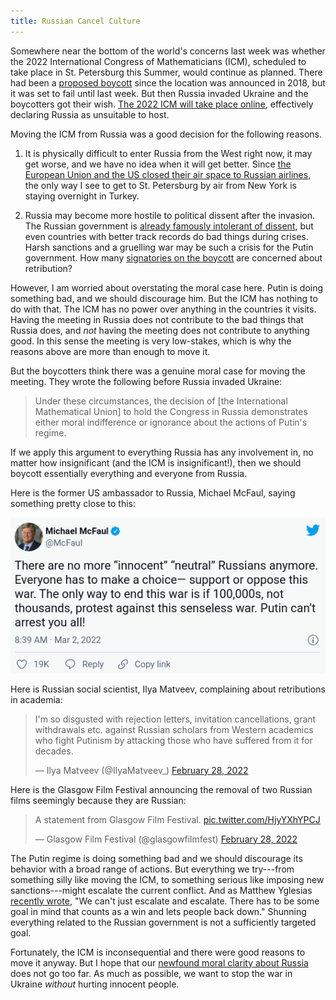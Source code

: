 ```yaml
---
title: Russian Cancel Culture
---
```


Somewhere near the bottom of the world's concerns last week was whether the
2022 International Congress of Mathematicians (ICM), scheduled to take place in
St. Petersburg this Summer, would continue as planned. There had been
a [proposed boycott](http://www.icm2022boycott.org/) since the location was
announced in 2018, but it was set to fail until last week. But then Russia
invaded Ukraine and the boycotters got their wish. [The 2022 ICM will take
place
online](https://www.mathunion.org/fileadmin/IMU/ICM2022/ICM_2022_statement.pdf),
effectively declaring Russia as unsuitable to host.

Moving the ICM from Russia was a good decision for the following reasons.

1. It is physically difficult to enter Russia from the West right now, it may
   get worse, and we have no idea when it will get better. Since [the European
   Union and the US closed their air space to Russian
   airlines](https://www.washingtonpost.com/transportation/2022/03/01/airspace-russia-ukraine/),
   the only way I see to get to St. Petersburg by air from New York is staying
   overnight in Turkey.

2. Russia may become more hostile to political dissent after the invasion. The
   Russian government is [already famously intolerant of
   dissent](https://en.wikipedia.org/wiki/Poisoning_of_Alexei_Navalny), but
   even countries with better track records do bad things during crises. Harsh
   sanctions and a gruelling war may be such a crisis for the Putin government.
   How many [signatories on the
   boycott](http://www.icm2022boycott.org/#signatories) are concerned about
   retribution?

However, I am worried about overstating the moral case here. Putin is doing
something bad, and we should discourage him. But the ICM has nothing to do with
that. The ICM has no power over anything in the countries it visits. Having the
meeting in Russia does not contribute to the bad things that Russia does, and
*not* having the meeting does not contribute to anything good. In this sense
the meeting is very low-stakes, which is why the reasons above are more than
enough to move it.

But the boycotters think there was a genuine moral case for moving the meeting.
They wrote the following before Russia invaded Ukraine:

> Under these circumstances, the decision of [the International Mathematical
Union] to hold the Congress in Russia demonstrates either moral indifference or
ignorance about the actions of Putin's regime.

If we apply this argument to everything Russia has any involvement in, no
matter how insignificant (and the ICM is insignificant!), then we should
boycott essentially everything and everyone from Russia.

Here is the former US ambassador to Russia, Michael McFaul, saying something
pretty close to this:

![There are no more “innocent” “neutral” Russians anymore. Everyone has to make a choice— support or oppose this war. The only way to end this war is if 100,000s, not thousands, protest against this senseless war. Putin can’t arrest you all!](../images/mcfaul.png)

Here is Russian social scientist, Ilya Matveev, complaining about retributions
in academia:

<blockquote class="twitter-tweet"><p lang="en" dir="ltr">I&#39;m so disgusted
with rejection letters, invitation cancellations, grant withdrawals etc.
against Russian scholars from Western academics who fight Putinism by attacking
those who have suffered from it for decades.</p>&mdash; Ilya Matveev
(@IlyaMatveev_) <a
href="https://twitter.com/IlyaMatveev_/status/1498404492009689091?ref_src=twsrc%5Etfw">February
28, 2022</a></blockquote> <script async
src="https://platform.twitter.com/widgets.js" charset="utf-8"></script>

Here is the Glasgow Film Festival announcing the removal of two Russian films
seemingly because they are Russian:

<blockquote class="twitter-tweet"><p lang="en" dir="ltr">A statement from
Glasgow Film Festival. <a
href="https://t.co/HjyYXhYPCJ">pic.twitter.com/HjyYXhYPCJ</a></p>&mdash;
Glasgow Film Festival (@glasgowfilmfest) <a
href="https://twitter.com/glasgowfilmfest/status/1498315807176073219?ref_src=twsrc%5Etfw">February
28, 2022</a></blockquote> <script async
src="https://platform.twitter.com/widgets.js" charset="utf-8"></script>

The Putin regime is doing something bad and we should discourage its behavior
with a broad range of actions. But everything we try---from something silly
like moving the ICM, to something serious like imposing new sanctions---might
escalate the current conflict. And as Matthew Yglesias [recently
wrote](https://www.slowboring.com/p/23-thoughts-on-the-war-in-ukraine?s=r), "We
can't just escalate and escalate. There has to be some goal in mind that counts
as a win and lets people back down." Shunning everything related to the Russian
government is not a sufficiently targeted goal.

Fortunately, the ICM is inconsequential and there were good reasons to move it
anyway. But I hope that our [newfound moral clarity about
Russia](https://noahpinion.substack.com/p/a-moment-of-clarity?s=r) does not go
too far. As much as possible, we want to stop the war in Ukraine *without*
hurting innocent people.
